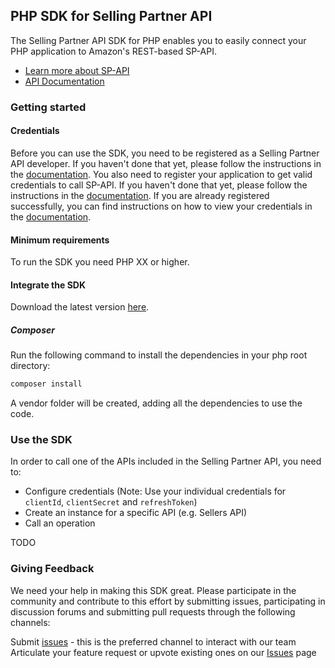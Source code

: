 ## PHP SDK for Selling Partner API

The Selling Partner API SDK for PHP enables you to easily connect your PHP application to Amazon's REST-based SP-API.

* [Learn more about SP-API](https://developer.amazonservices.com/)
* [API Documentation](https://developer-docs.amazon.com/sp-api/)

### Getting started

#### Credentials

Before you can use the SDK, you need to be registered as a Selling Partner API developer. If you haven't done that yet, please follow the instructions in the [documentation](https://developer-docs.amazon.com/sp-api/docs/sp-api-registration-overview).
You also need to register your application to get valid credentials to call SP-API. If you haven't done that yet, please follow the instructions in the [documentation](https://developer-docs.amazon.com/sp-api/docs/registering-your-application).
If you are already registered successfully, you can find instructions on how to view your credentials in the [documentation](https://developer-docs.amazon.com/sp-api/docs/viewing-your-application-information-and-credentials).

#### Minimum requirements

To run the SDK you need PHP XX or higher.

#### Integrate the SDK

Download the latest version [here](https://github.com/amzn/selling-partner-api-sdk/releases).


##### Composer

Run the following command to install the dependencies in your php root directory:

```sh
composer install
```
A vendor folder will be created, adding all the dependencies to use the code.

### Use the SDK

In order to call one of the APIs included in the Selling Partner API, you need to:
* Configure credentials (Note: Use your individual credentials for `clientId`, `clientSecret` and `refreshToken`)
* Create an instance for a specific API (e.g. Sellers API)
* Call an operation

TODO

### Giving Feedback

We need your help in making this SDK great. Please participate in the community and contribute to this effort by submitting issues, participating in discussion forums and submitting pull requests through the following channels:

Submit [issues][sdk-issues] - this is the preferred channel to interact with our team
Articulate your feature request or upvote existing ones on our [Issues][sdk-issues] page

[sdk-issues]: https://github.com/amzn/selling-partner-api-sdk/issues







